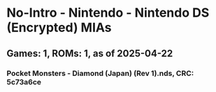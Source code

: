 # No-Intro - Nintendo - Nintendo DS (Encrypted) MIAs
## Games: 1, ROMs: 1, as of 2025-04-22

### Pocket Monsters - Diamond (Japan) (Rev 1).nds, CRC: 5c73a6ce
